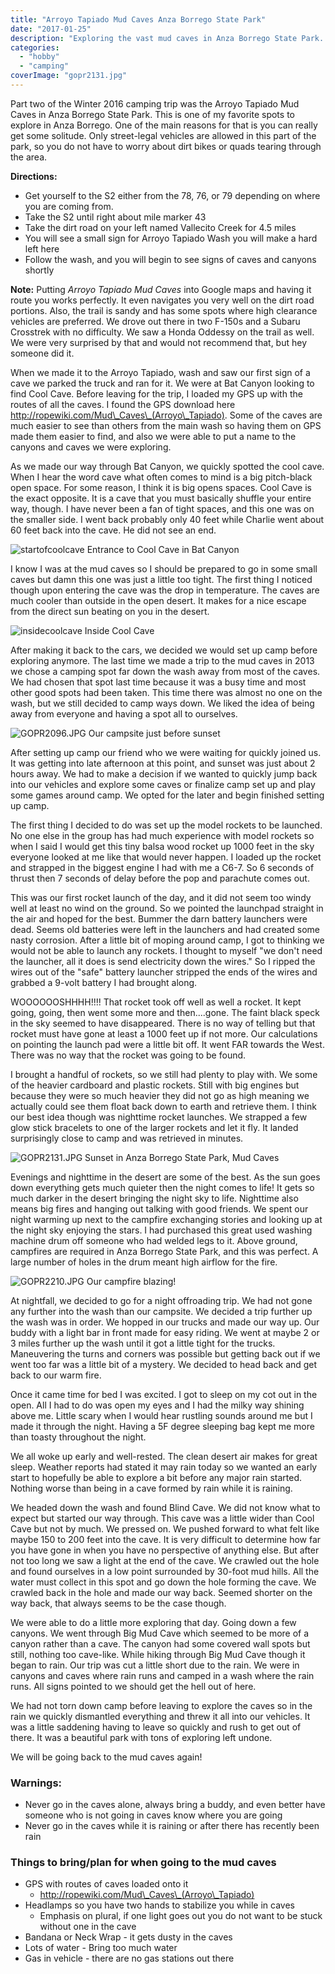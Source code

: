 ```yaml
---
title: "Arroyo Tapiado Mud Caves Anza Borrego State Park"
date: "2017-01-25"
description: "Exploring the vast mud caves in Anza Borrego State Park. A worthwhile trip!"
categories: 
  - "hobby"
  - "camping"
coverImage: "gopr2131.jpg"
---
```


Part two of the Winter 2016 camping trip was the Arroyo Tapiado Mud Caves in Anza Borrego State Park. This is one of my favorite spots to explore in Anza Borrego. One of the main reasons for that is you can really get some solitude. Only street-legal vehicles are allowed in this part of the park, so you do not have to worry about dirt bikes or quads tearing through the area.

**Directions:** 

- Get yourself to the S2 either from the 78, 76, or 79 depending on where you are coming from.
- Take the S2 until right about mile marker 43
- Take the dirt road on your left named Vallecito Creek for 4.5 miles
- You will see a small sign for Arroyo Tapiado Wash you will make a hard left here
- Follow the wash, and you will begin to see signs of caves and canyons shortly

**Note:** Putting _Arroyo Tapiado Mud Caves_ into Google maps and having it route you works perfectly. It even navigates you very well on the dirt road portions. Also, the trail is sandy and has some spots where high clearance vehicles are preferred. We drove out there in two F-150s and a Subaru Crosstrek with no difficulty. We saw a Honda Oddessy on the trail as well. We were very surprised by that and would not recommend that, but hey someone did it.

When we made it to the Arroyo Tapiado, wash and saw our first sign of a cave we parked the truck and ran for it. We were at Bat Canyon looking to find Cool Cave. Before leaving for the trip, I loaded my GPS up with the routes of all the caves. I found the GPS download here http://ropewiki.com/Mud\_Caves\_(Arroyo\_Tapiado). Some of the caves are much easier to see than others from the main wash so having them on GPS made them easier to find, and also we were able to put a name to the canyons and caves we were exploring.

As we made our way through Bat Canyon, we quickly spotted the cool cave. When I hear the word cave what often comes to mind is a big pitch-black open space. For some reason, I think it is big opens spaces. Cool Cave is the exact opposite. It is a cave that you must basically shuffle your entire way, though. I have never been a fan of tight spaces, and this one was on the smaller side. I went back probably only 40 feet while Charlie went about 60 feet back into the cave. He did not see an end.

![startofcoolcave](/images/ForPosts/startofcoolcave.jpg) Entrance to Cool Cave in Bat Canyon

I know I was at the mud caves so I should be prepared to go in some small caves but damn this one was just a little too tight. The first thing I noticed though upon entering the cave was the drop in temperature. The caves are much cooler than outside in the open desert. It makes for a nice escape from the direct sun beating on you in the desert.

![insidecoolcave](/images/ForPosts/insidecoolcave.jpg) Inside Cool Cave

After making it back to the cars, we decided we would set up camp before exploring anymore. The last time we made a trip to the mud caves in 2013 we chose a camping spot far down the wash away from most of the caves. We had chosen that spot last time because it was a busy time and most other good spots had been taken. This time there was almost no one on the wash, but we still decided to camp ways down. We liked the idea of being away from everyone and having a spot all to ourselves.

![GOPR2096.JPG](/images/ForPosts/gopr2096.jpg) Our campsite just before sunset

After setting up camp our friend who we were waiting for quickly joined us. It was getting into late afternoon at this point, and sunset was just about 2 hours away. We had to make a decision if we wanted to quickly jump back into our vehicles and explore some caves or finalize camp set up and play some games around camp. We opted for the later and begin finished setting up camp.

The first thing I decided to do was set up the model rockets to be launched. No one else in the group has had much experience with model rockets so when I said I would get this tiny balsa wood rocket up 1000 feet in the sky everyone looked at me like that would never happen. I loaded up the rocket and strapped in the biggest engine I had with me a C6-7. So 6 seconds of thrust then 7 seconds of delay before the pop and parachute comes out.

This was our first rocket launch of the day, and it did not seem too windy well at least no wind on the ground. So we pointed the launchpad straight in the air and hoped for the best. Bummer the darn battery launchers were dead. Seems old batteries were left in the launchers and had created some nasty corrosion. After a little bit of moping around camp, I got to thinking we would not be able to launch any rockets. I thought to myself "we don't need the launcher, all it does is send electricity down the wires." So I ripped the wires out of the "safe" battery launcher stripped the ends of the wires and grabbed a 9-volt battery I had brought along.

WOOOOOOSHHHH!!!! That rocket took off well as well a rocket. It kept going, going, then went some more and then....gone. The faint black speck in the sky seemed to have disappeared. There is no way of telling but that rocket must have gone at least a 1000 feet up if not more. Our calculations on pointing the launch pad were a little bit off. It went FAR towards the West. There was no way that the rocket was going to be found.

I brought a handful of rockets, so we still had plenty to play with. We some of the heavier cardboard and plastic rockets. Still with big engines but because they were so much heavier they did not go as high meaning we actually could see them float back down to earth and retrieve them. I think our best idea though was nighttime rocket launches. We strapped a few glow stick bracelets to one of the larger rockets and let it fly. It landed surprisingly close to camp and was retrieved in minutes.

![GOPR2131.JPG](/images/ForPosts/gopr2131.jpg) Sunset in Anza Borrego State Park, Mud Caves

Evenings and nighttime in the desert are some of the best. As the sun goes down everything gets much quieter then the night comes to life! It gets so much darker in the desert bringing the night sky to life. Nighttime also means big fires and hanging out talking with good friends. We spent our night warming up next to the campfire exchanging stories and looking up at the night sky enjoying the stars. I had purchased this great used washing machine drum off someone who had welded legs to it. Above ground, campfires are required in Anza Borrego State Park, and this was perfect. A large number of holes in the drum meant high airflow for the fire.

![GOPR2210.JPG](/images/ForPosts/gopr2210.jpg) Our campfire blazing!

At nightfall, we decided to go for a night offroading trip. We had not gone any further into the wash than our campsite. We decided a trip further up the wash was in order. We hopped in our trucks and made our way up. Our buddy with a light bar in front made for easy riding. We went at maybe 2 or 3 miles further up the wash until it got a little tight for the trucks. Maneuvering the turns and corners was possible but getting back out if we went too far was a little bit of a mystery. We decided to head back and get back to our warm fire.

Once it came time for bed I was excited. I got to sleep on my cot out in the open. All I had to do was open my eyes and I had the milky way shining above me. Little scary when I would hear rustling sounds around me but I made it through the night. Having a 5F degree sleeping bag kept me more than toasty throughout the night.

We all woke up early and well-rested. The clean desert air makes for great sleep. Weather reports had stated it may rain today so we wanted an early start to hopefully be able to explore a bit before any major rain started. Nothing worse than being in a cave formed by rain while it is raining.

We headed down the wash and found Blind Cave. We did not know what to expect but started our way through. This cave was a little wider than Cool Cave but not by much. We pressed on. We pushed forward to what felt like maybe 150 to 200 feet into the cave. It is very difficult to determine how far you have gone in when you have no perspective of anything else. But after not too long we saw a light at the end of the cave. We crawled out the hole and found ourselves in a low point surrounded by 30-foot mud hills. All the water must collect in this spot and go down the hole forming the cave. We crawled back in the hole and made our way back. Seemed shorter on the way back, that always seems to be the case though.

We were able to do a little more exploring that day. Going down a few canyons. We went through Big Mud Cave which seemed to be more of a canyon rather than a cave. The canyon had some covered wall spots but still, nothing too cave-like. While hiking through Big Mud Cave though it began to rain. Our trip was cut a little short due to the rain. We were in canyons and caves where rain runs and camped in a wash where the rain runs. All signs pointed to we should get the hell out of here.

We had not torn down camp before leaving to explore the caves so in the rain we quickly dismantled everything and threw it all into our vehicles. It was a little saddening having to leave so quickly and rush to get out of there. It was a beautiful park with tons of exploring left undone.

We will be going back to the mud caves again!

### Warnings:

- Never go in the caves alone, always bring a buddy, and even better have someone who is not going in caves know where you are going
- Never go in the caves while it is raining or after there has recently been rain

### **Things to bring/plan for when going to the mud caves**

- GPS with routes of caves loaded onto it
    - http://ropewiki.com/Mud\_Caves\_(Arroyo\_Tapiado)
- Headlamps so you have two hands to stabilize you while in caves
    - Emphasis on plural, if one light goes out you do not want to be stuck without one in the cave
- Bandana or Neck Wrap - it gets dusty in the caves
- Lots of water - Bring too much water
- Gas in vehicle - there are no gas stations out there
